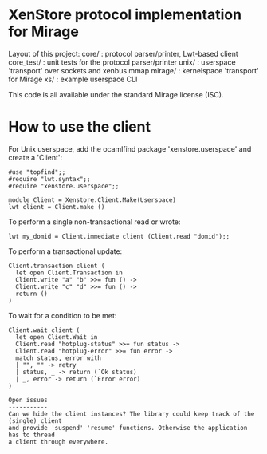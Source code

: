 XenStore protocol implementation for Mirage
===========================================

Layout of this project:
  core/        : protocol parser/printer, Lwt-based client
  core_test/   : unit tests for the protocol parser/printer
  unix/        : userspace 'transport' over sockets and xenbus mmap
  mirage/      : kernelspace 'transport' for Mirage
  xs/          : example userspace CLI

This code is all available under the standard Mirage license (ISC).

How to use the client
=====================

For Unix userspace, add the ocamlfind package 'xenstore.userspace'
and create a 'Client':
```
#use "topfind";;
#require "lwt.syntax";;
#require "xenstore.userspace";;

module Client = Xenstore.Client.Make(Userspace)
lwt client = Client.make ()
```
To perform a single non-transactional read or wrote:
```
lwt my_domid = Client.immediate client (Client.read "domid");;
```
To perform a transactional update:
```
Client.transaction client (
  let open Client.Transaction in
  Client.write "a" "b" >>= fun () ->
  Client.write "c" "d" >>= fun () ->
  return ()
)
```
To wait for a condition to be met:
```
Client.wait client (
  let open Client.Wait in
  Client.read "hotplug-status" >>= fun status ->
  Client.read "hotplug-error" >>= fun error ->
  match status, error with
  | "", "" -> retry
  | status, _ -> return (`Ok status)
  | _, error -> return (`Error error)
)

Open issues
-----------
Can we hide the client instances? The library could keep track of the (single) client
and provide 'suspend' 'resume' functions. Otherwise the application has to thread
a client through everywhere.

